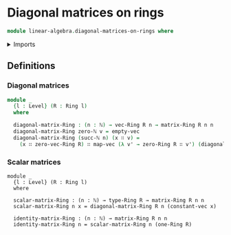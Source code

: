 # Diagonal matrices on rings

```agda
module linear-algebra.diagonal-matrices-on-rings where
```

<details><summary>Imports</summary>

```agda
open import elementary-number-theory.natural-numbers

open import foundation.identity-types
open import foundation.universe-levels

open import linear-algebra.constant-vectors
open import linear-algebra.functoriality-vectors
open import linear-algebra.matrices-on-rings
open import linear-algebra.vectors
open import linear-algebra.vectors-on-rings

open import ring-theory.rings
```

</details>

## Definitions

### Diagonal matrices

```agda
module _
  {l : Level} (R : Ring l)
  where

  diagonal-matrix-Ring : (n : ℕ) → vec-Ring R n → matrix-Ring R n n
  diagonal-matrix-Ring zero-ℕ v = empty-vec
  diagonal-matrix-Ring (succ-ℕ n) (x ∷ v) =
    (x ∷ zero-vec-Ring R) ∷ map-vec (λ v' → zero-Ring R ∷ v') (diagonal-matrix-Ring n v)
```

### Scalar matrices

```
module _
  {l : Level} (R : Ring l)
  where

  scalar-matrix-Ring : (n : ℕ) → type-Ring R → matrix-Ring R n n
  scalar-matrix-Ring n x = diagonal-matrix-Ring R n (constant-vec x)

  identity-matrix-Ring : (n : ℕ) → matrix-Ring R n n
  identity-matrix-Ring n = scalar-matrix-Ring n (one-Ring R)
```

